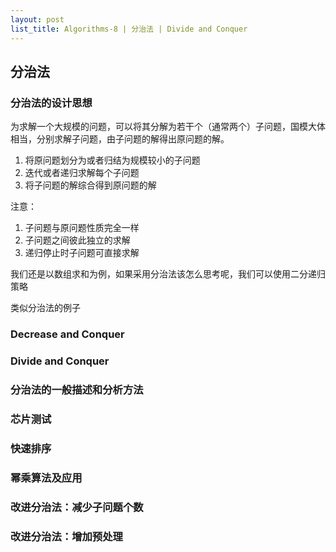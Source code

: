 ```yaml
---
layout: post
list_title: Algorithms-8 | 分治法 | Divide and Conquer
---
```


## 分治法 

### 分治法的设计思想

为求解一个大规模的问题，可以将其分解为若干个（通常两个）子问题，国模大体相当，分别求解子问题，由子问题的解得出原问题的解。

1. 将原问题划分为或者归结为规模较小的子问题
2. 迭代或者递归求解每个子问题
3. 将子问题的解综合得到原问题的解

注意：
1. 子问题与原问题性质完全一样
2. 子问题之间彼此独立的求解
3. 递归停止时子问题可直接求解

我们还是以数组求和为例，如果采用分治法该怎么思考呢，我们可以使用二分递归策略

类似分治法的例子

### Decrease and Conquer


### Divide and Conquer

### 分治法的一般描述和分析方法


### 芯片测试

### 快速排序

### 幂乘算法及应用

### 改进分治法：减少子问题个数

### 改进分治法：增加预处理


